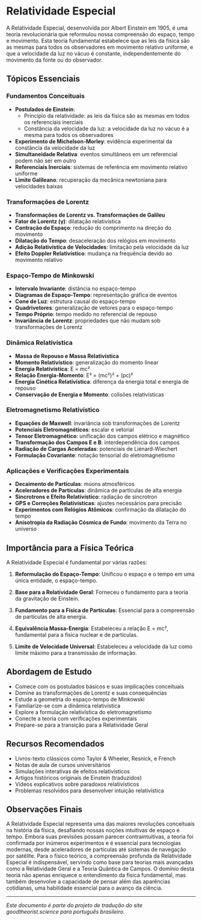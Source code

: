 # Relatividade Especial

A Relatividade Especial, desenvolvida por Albert Einstein em 1905, é uma teoria revolucionária que reformulou nossa compreensão do espaço, tempo e movimento. Esta teoria fundamental estabelece que as leis da física são as mesmas para todos os observadores em movimento relativo uniforme, e que a velocidade da luz no vácuo é constante, independentemente do movimento da fonte ou do observador.

## Tópicos Essenciais

### Fundamentos Conceituais
- **Postulados de Einstein**:
  - Princípio da relatividade: as leis da física são as mesmas em todos os referenciais inerciais
  - Constância da velocidade da luz: a velocidade da luz no vácuo é a mesma para todos os observadores
- **Experimento de Michelson-Morley**: evidência experimental da constância da velocidade da luz
- **Simultaneidade Relativa**: eventos simultâneos em um referencial podem não ser em outro
- **Referenciais Inerciais**: sistemas de referência em movimento relativo uniforme
- **Limite Galileano**: recuperação da mecânica newtoniana para velocidades baixas

### Transformações de Lorentz
- **Transformações de Lorentz vs. Transformações de Galileu**
- **Fator de Lorentz (γ)**: dilatação relativística
- **Contração do Espaço**: redução do comprimento na direção do movimento
- **Dilatação do Tempo**: desaceleração dos relógios em movimento
- **Adição Relativística de Velocidades**: limitação pela velocidade da luz
- **Efeito Doppler Relativístico**: mudança na frequência devido ao movimento relativo

### Espaço-Tempo de Minkowski
- **Intervalo Invariante**: distância no espaço-tempo
- **Diagramas de Espaço-Tempo**: representação gráfica de eventos
- **Cone de Luz**: estrutura causal do espaço-tempo
- **Quadrivetores**: generalização de vetores para o espaço-tempo
- **Tempo Próprio**: tempo medido no referencial de repouso
- **Invariância de Lorentz**: propriedades que não mudam sob transformações de Lorentz

### Dinâmica Relativística
- **Massa de Repouso e Massa Relativística**
- **Momento Relativístico**: generalização do momento linear
- **Energia Relativística**: E = mc²
- **Relação Energia-Momento**: E² = (mc²)² + (pc)²
- **Energia Cinética Relativística**: diferença da energia total e energia de repouso
- **Conservação de Energia e Momento**: colisões relativísticas

### Eletromagnetismo Relativístico
- **Equações de Maxwell**: invariância sob transformações de Lorentz
- **Potenciais Eletromagnéticos**: escalar e vetorial
- **Tensor Eletromagnético**: unificação dos campos elétrico e magnético
- **Transformação dos Campos E e B**: interdependência dos campos
- **Radiação de Cargas Aceleradas**: potenciais de Liénard-Wiechert
- **Formulação Covariante**: notação tensorial do eletromagnetismo

### Aplicações e Verificações Experimentais
- **Decaimento de Partículas**: múons atmosféricos
- **Aceleradores de Partículas**: dinâmica de partículas de alta energia
- **Sincrotrons e Efeito Relativístico**: radiação de sincrotron
- **GPS e Correções Relativísticas**: ajustes necessários para precisão
- **Experimentos com Relógios Atômicos**: confirmação da dilatação do tempo
- **Anisotropia da Radiação Cósmica de Fundo**: movimento da Terra no universo

## Importância para a Física Teórica

A Relatividade Especial é fundamental por várias razões:

1. **Reformulação do Espaço-Tempo**: Unificou o espaço e o tempo em uma única entidade, o espaço-tempo.

2. **Base para a Relatividade Geral**: Forneceu o fundamento para a teoria da gravitação de Einstein.

3. **Fundamento para a Física de Partículas**: Essencial para a compreensão de partículas de alta energia.

4. **Equivalência Massa-Energia**: Estabeleceu a relação E = mc², fundamental para a física nuclear e de partículas.

5. **Limite de Velocidade Universal**: Estabeleceu a velocidade da luz como limite máximo para a transmissão de informação.

## Abordagem de Estudo

- Comece com os postulados básicos e suas implicações conceituais
- Domine as transformações de Lorentz e suas consequências
- Estude a geometria do espaço-tempo de Minkowski
- Familiarize-se com a dinâmica relativística
- Explore a formulação relativística do eletromagnetismo
- Conecte a teoria com verificações experimentais
- Prepare-se para a transição para a Relatividade Geral

## Recursos Recomendados

- Livros-texto clássicos como Taylor & Wheeler, Resnick, e French
- Notas de aula de cursos universitários
- Simulações interativas de efeitos relativísticos
- Artigos históricos originais de Einstein (traduzidos)
- Vídeos explicativos sobre paradoxos relativísticos
- Problemas resolvidos para desenvolver intuição relativística

## Observações Finais

A Relatividade Especial representa uma das maiores revoluções conceituais na história da física, desafiando nossas noções intuitivas de espaço e tempo. Embora suas previsões possam parecer contraintuitivas, a teoria foi confirmada por inúmeros experimentos e é essencial para tecnologias modernas, desde aceleradores de partículas até sistemas de navegação por satélite. Para o físico teórico, a compreensão profunda da Relatividade Especial é indispensável, servindo como base para teorias mais avançadas como a Relatividade Geral e a Teoria Quântica de Campos. O domínio desta teoria não apenas enriquece o entendimento da física fundamental, mas também desenvolve a capacidade de pensar além das aparências cotidianas, uma habilidade essencial para o avanço da ciência.

---

*Este documento é parte do projeto de tradução do site goodtheorist.science para português brasileiro.* 